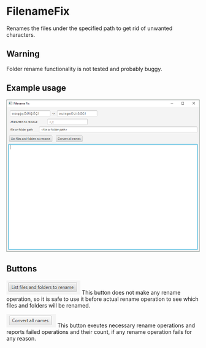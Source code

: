 # FilenameFix
Renames the files under the specified path to get rid of unwanted characters.

## Warning
Folder rename functionality is not tested and probably buggy.

## Example usage
![example usage](screenshots/example_usage.PNG)

## Buttons
![list button](screenshots/list_button.PNG)
This button does not make any rename operation, so it is safe to use it before actual rename operation to see which files and folders will be renamed.

![operation button](screenshots/operation_button.PNG)
This button exeutes necessary rename operations and reports failed operations and their count, if any rename operation fails for any reason.
